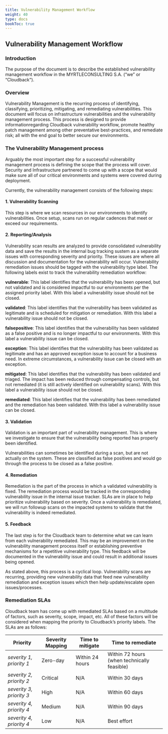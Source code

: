 ```yaml
---
title: Vulnerability Management Workflow
weight: 40
type: docs
bookToc: true
---
```


## Vulnerability Management Workflow

### Introduction

The purpose of the document is to describe the established vulnerability management workflow in the MYRTLECONSULTING S.A. (“we” or “Cloudback”).

### Overview

Vulnerability Management is the recurring process of identifying, classifying, prioritizing, mitigating, and remediating vulnerabilities. This document will focus on infrastructure vulnerabilities and the vulnerability management process. This process is designed to provide informationregarding Cloudback vulnerability workflow, promote healthy patch management among other preventative best-practices, and remediate risk; all with the end goal to better secure our environments.

### The Vulnerability Management process

Arguably the most important step for a successful vulnerability management process is defining the scope that the process will cover. Security and Infrastructure partnered to come up with a scope that would make sure all of our critical environments and systems were covered during deployment.

Currently, the vulnerability management consists of the following steps: 

#### 1. Vulnerability Scanning

This step is where we scan resources in our environments to identify vulnerabilities. Once setup, scans run on regular cadences that meet or exceed our requirements.

#### 2. Reporting/Analysis

Vulnerability scan results are analyzed to provide consolidated vulnerability data and save the results in the internal bug tracking sustem as a separate issues with corresponding severity and priority.
 These issues are where all discussion and documentation for the vulnerability will occur. Vulnerability remediation issues should be tagged with the vulnerability type label. The following labels exist to track the vulnerability remediation workflow:

**vulnerable**: This label identifies that the vulnerability has been opened, but not validated and is considered impactful to our environments per the assigned priority label. With this label a vulnerability issue should not be closed.

**validated**: This label identifies that the vulnerability has been validated as legitimate and is scheduled for mitigation or remediation. With this label a vulnerability issue should not be closed.

**falsepositive**: This label identifies that the vulnerability has been validated as a false positive and is no longer impactful to our environments. With this label a vulnerability issue can be closed.

**exception**: This label identifies that the vulnerability has been validated as legitimate and has an approved exception issue to account for a business need. In extreme circumstances, a vulnerability issue can be closed with an exception.

**mitigated**: This label identifies that the vulnerability has been validated and triaged. The impact has been reduced through compensating controls, but not remediated (it is still actively identified on vulnerability scans). With this label a vulnerability issue should not be closed.

**remediated**: This label identifies that the vulnerability has been remediated and the remediation has been validated. With this label a vulnerability issue can be closed.

#### 3. Validation

Validation is an important part of vulnerability management. This is where we investigate to ensure that the vulnerability being reported has properly been identified.

Vulnerabilities can sometimes be identified during a scan, but are not actually on the system. These are classified as false positives and would go through the process to be closed as a false positive.

#### 4. Remediation

Remediation is the part of the process in which a validated vulnerability is fixed. The remediation process would be tracked in the corresponding vulnerability issue in the internal issue tracker. SLAs are in place to help prioritize vulnerability based on severity. Once a vulnerability is remediated, we will run followup scans on the impacted systems to validate that the vulnerability is indeed remediated.

#### 5. Feedback
The last step is for the Cloudback team to determine what we can learn from each vulnerability remediated. This may be an improvement on the vulnerability management process itself or establishing preventive mechanisms for a repetitive vulnerability type. This feedback will be documented in the vulnerability issue and could result in additional issues being opened.

As stated above, this process is a cyclical loop. Vulnerability scans are recurring, providing new vulnerability data that feed new vulnerability remediation and exception issues which then help update/escalate open issues/processes.

### Remediation SLAs

Cloudback team has come up with remediated SLAs based on a multitude of factors, such as severity, scope, impact, etc. All of these factors will be considered when mapping the priority to Cloudback’s priority labels. The SLAs are as follows:

|Priority                |Severity Mapping|Time to mitigate|Time to remediate|
|---------------|--|--|--|
|*severity 1, priority 1* | Zero-day | Within 24 hours | Within 72 hours (when technically feasible) |
|*severity 2, priority 2* | Critical | N/A             | Within 30 days                              |
|*severity 3, priority 3* | High     | N/A             | Within 60 days                              |
|*severity 4, priority 4* | Medium   | N/A             | Within 90 days                              |
|*severity 4, priority 4* | Low      | N/A             | Best effort                                 |